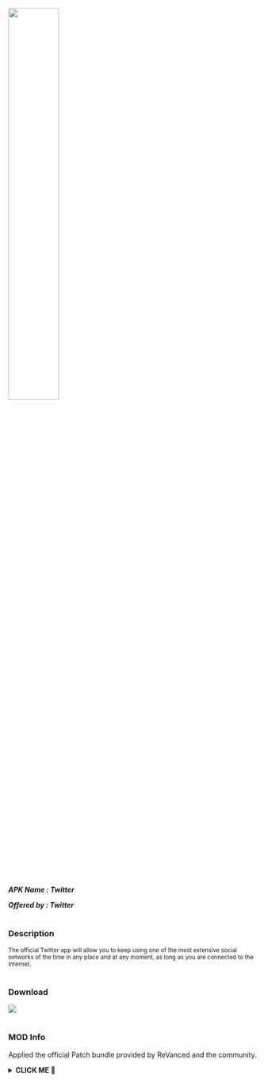 <img src="https://is.gd/Xwmncw" style="width: 45%">

***APK Name : Twitter***

***Offered by : Twitter***

#

### Description
<sub>
The official Twitter app will allow you to keep using one of the most extensive social networks of the time in any place and at any moment, as long as you are connected to the Internet.
</sub>

#

### Download
[![](https://img.shields.io/badge/dynamic/json?logo=Twitter&label=Twitter&color=black&labelColor=black&style=for-the-badge&query=%24%5B"com.twitter.android.apk"%5D&url=https%3A%2F%2Fis.gd%2F2wPvAM)](https://is.gd/cfhM5M)

#

### MOD Info
Applied the official Patch bundle provided by ReVanced and the community.

<details><summary><b> CLICK ME 🥺 </b></summary>

> <sub> Removes ads from the Twitter timeline. </sub>

> <sub> Replaces the default Twitter Blue with the users Material You palette. (Android 12+) </sub>

> <sub> Adds a monochrome icon. (Android 12+) </sub>

</details>
